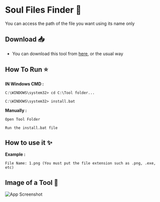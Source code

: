 # **Soul Files Finder 📁**

You can access the path of the file you want using its name only


## **Download** 📥

- You can download this tool from [here](https://codeload.github.com/Q8G/SFF/zip/refs/heads/main), or the usual way


## **How To Run** ⭐

**IN Windows CMD :**
```
C:\WINDOWS\system32> cd C:\Tool folder...
```
```
C:\WINDOWS\system32> install.bat
```

**Manually :**
```
Open Tool Folder
```
```
Run the install.bat file
```

## **How to use it** ✨

**Example :**
```
File Name: 1.png (You must put the file extension such as .png, .exe, etc)
```


## **Image of a Tool** 📸

![App Screenshot](https://i.postimg.cc/gk2ZpsGz/image.png)
